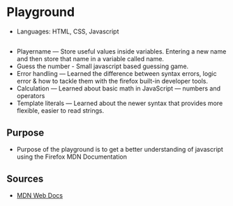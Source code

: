 # Playground
* Languages: HTML, CSS, Javascript

## 
* Playername — Store useful values inside variables. Entering a new name and then store that name in a variable called name.
* Guess the number - Small javascript based guessing game.
* Error handling — Learned the difference between syntax errors, logic error & how to tackle them with the firefox built-in developer tools.
* Calculation — Learned about basic math in JavaScript — numbers and operators
* Template literals — Learned about the newer syntax that provides more flexible, easier to read strings.

## Purpose
* Purpose of the playground is to get a better understanding of javascript using the Firefox MDN Documentation

## Sources
* [MDN Web Docs](https://developer.mozilla.org/en-US/docs/Web/JavaScript)
